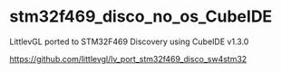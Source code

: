 # stm32f469_disco_no_os_CubeIDE
LittlevGL ported to STM32F469 Discovery using CubeIDE v1.3.0

https://github.com/littlevgl/lv_port_stm32f469_disco_sw4stm32
